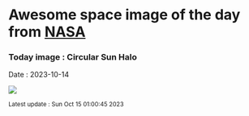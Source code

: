
# Awesome space image of the day from [NASA](https://api.nasa.gov/)

### Today image : Circular Sun Halo
Date : 2023-10-14

![](https://apod.nasa.gov/apod/image/2310/Vincenzo_Mirabella_20210529_134459_1024px.jpg)

<small>Latest update : Sun Oct 15 01:00:45 2023</small>
        